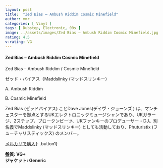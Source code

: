 ```yaml
---
layout: post
title:  "Zed Bias – Ambush Riddim Cosmic Minefield"
author: mmr
categories: [ Vinyl ]
tags: [ Dubstep, Electronic, 00s ]
image: ../assets/images/Zed Bias – Ambush Riddim Cosmic Minefield.jpg
rating: 4.5
v-rating: VG
---
```


#### Zed Bias – Ambush Riddim Cosmic Minefield

Zed Bias – Ambush Riddim / Cosmic Minefield

ゼッド・バイアス（Maddslinky /マッドスリンキー）

A. Ambush Riddim

B. Cosmic Minefield

Zed Bias (ゼッドバイアス) ことDave Jones(デイヴ・ジョーンズ ) は、マンチェスターを拠点とするUKエレクトロニックミュージシャンであり、UKガラージ、2ステップ、ブロークンビーツ、UKファンキーのプロデューサー・DJ。別名義でMaddslinky (マッドスリンキー) としても活動しており、Phuturistix (フューチャリスティックス) のメンバー。

[メルカリで購入](https://jp.mercari.com/item/m24563380376?afid=6142608987){: .button1}

<div class="mt-4 mb-4 d-flex align-items-center">
<strong class="mr-1">盤質: VG+</strong>
</div>
<div class="mt-4 mb-4 d-flex align-items-center">
<strong class="mr-1">ジャケット: Generic</strong>
</div>
